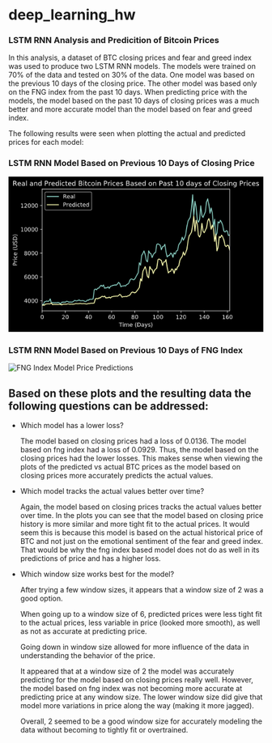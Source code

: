 # deep_learning_hw

### LSTM RNN Analysis and Predicition of Bitcoin Prices

In this analysis, a dataset of BTC closing prices and fear and greed index was used to produce two LSTM RNN models. The models were trained on 70% of the data and tested on 30% of the data. One model was based on the previous 10 days of the closing price. The other model was based only on the FNG index from the past 10 days. When predicting price with the models, the model based on the past 10 days of closing prices was a much better and more accurate model than the model based on fear and greed index.

The following results were seen when plotting the actual and predicted prices for each model:

### LSTM RNN Model Based on Previous 10 Days of Closing Price

![Closing Price Model Price Predictions](./BTC_Price_Prediction_Closing_Prices.png)

### LSTM RNN Model Based on Previous 10 Days of FNG Index

![FNG Index Model Price Predictions](./BTC_Price_Predictions_FNG_Index.png)


## Based on these plots and the resulting data the following questions can be addressed:

* Which model has a lower loss?

    The model based on closing prices had a loss of 0.0136. The model based on fng index had a loss of 0.0929. Thus, the model based on the closing prices had the lower losses. This makes sense when viewing the plots of the predicted vs actual BTC prices as the model based on closing prices more accurately predicts the actual values.

* Which model tracks the actual values better over time?

    Again, the model based on closing prices tracks the actual values better over time. In the plots you can see that the model based on closing price history is more similar and more tight fit to the actual prices. It would seem this is because this model is based on the actual historical price of BTC and not just on the emotional sentiment of the fear and greed index. That would be why the fng index based model does not do as well in its predictions of price and has a higher loss.

* Which window size works best for the model?

    After trying a few window sizes, it appears that a window size of 2 was a good option. 

    When going up to a window size of 6, predicted prices were less tight fit to the actual prices, less variable in price (looked more smooth), as well as not as accurate at predicting price. 

    Going down in window size allowed for more influence of the data in understanding the behavior of the price. 

    It appeared that at a window size of 2 the model was accurately predicting for the model based on closing prices really well. However, the model based on fng index was not becoming more accurate at predicting price at any window size. The lower window size did give that model more variations in price along the way (making it more jagged). 
    
    Overall, 2 seemed to be a good window size for accurately modeling the data without becoming to tightly fit or overtrained.